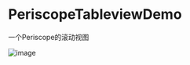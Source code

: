 # PeriscopeTableviewDemo
一个Periscope的滚动视图



![image](https://github.com/weikeyan/PeriscopeTableviewDemo/blob/master/Images/12314.gif?raw=true)
